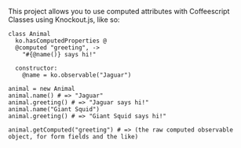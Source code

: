 This project allows you to use computed attributes with Coffeescript
Classes using Knockout.js, like so:

```
class Animal
  ko.hasComputedProperties @
  @computed "greeting", ->
    "#{@name()} says hi!"

  constructor:
    @name = ko.observable("Jaguar")

animal = new Animal
animal.name() # => "Jaguar"
animal.greeting() # => "Jaguar says hi!"
animal.name("Giant Squid")
animal.greeting() # => "Giant Squid says hi!"

animal.getComputed("greeting") # => (the raw computed observable object, for form fields and the like)
```

